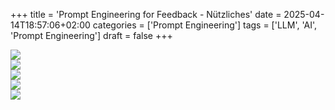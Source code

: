 +++
title = 'Prompt Engineering for Feedback - Nützliches'
date = 2025-04-14T18:57:06+02:00
categories = ['Prompt Engineering']
tags = ['LLM', 'AI', 'Prompt Engineering']
draft = false
+++

  <img src="/zusammenfassung/images/prompt/oneshot.png" style="display: block; margin: auto;">
  <img src="/zusammenfassung/images/prompt/oneshot_cot.png" style="display: block; margin: auto;">
  <img src="/zusammenfassung/images/prompt/reference_prompt.png" style="display: block; margin: auto;">
  <img src="/zusammenfassung/images/prompt/reference_prompt1.png" style="display: block; margin: auto;">
  <img src="/zusammenfassung/images/prompt/reference_prompt2.png" style="display: block; margin: auto;">
